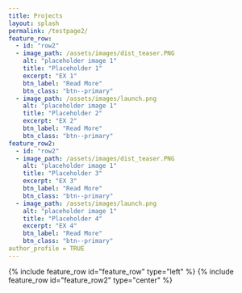 ```yaml
---
title: Projects
layout: splash
permalink: /testpage2/
feature_row:
  - id: "row2"
  - image_path: /assets/images/dist_teaser.PNG
    alt: "placeholder image 1"
    title: "Placeholder 1"
    excerpt: "EX 1"
    btn_label: "Read More"
    btn_class: "btn--primary"
  - image_path: /assets/images/launch.png
    alt: "placeholder image 1"
    title: "Placeholder 2"
    excerpt: "EX 2"
    btn_label: "Read More"
    btn_class: "btn--primary"
feature_row2:
  - id: "row2"
  - image_path: /assets/images/dist_teaser.PNG
    alt: "placeholder image 1"
    title: "Placeholder 3"
    excerpt: "EX 3"
    btn_label: "Read More"
    btn_class: "btn--primary"
  - image_path: /assets/images/launch.png
    alt: "placeholder image 1"
    title: "Placeholder 4"
    excerpt: "EX 4"    
    btn_label: "Read More"
    btn_class: "btn--primary"
author_profile = TRUE
---
```

{% include feature_row id="feature_row" type="left" %}
{% include feature_row id="feature_row2" type="center" %}
